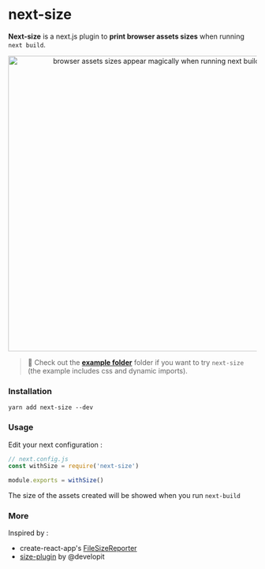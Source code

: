 # next-size

**Next-size** is a next.js plugin to **print browser assets sizes** when running `next build`.

<div align="center">
<img  width="600px" alt="browser assets sizes appear magically when running next build ✨" src="demo.png" />
</div>

> 🎁 Check out the [**example folder**](example) folder if you want to try `next-size` (the example includes css and dynamic imports).

### Installation

```
yarn add next-size --dev
```

### Usage

Edit your next configuration :

```js
// next.config.js
const withSize = require('next-size')

module.exports = withSize()
```

The size of the assets created will be showed when you run `next-build`

### More

Inspired by :

- create-react-app's [FileSizeReporter](https://github.com/facebook/create-react-app/blob/master/packages/react-dev-utils/FileSizeReporter.js)
- [size-plugin](https://github.com/GoogleChromeLabs/size-plugin) by @developit
